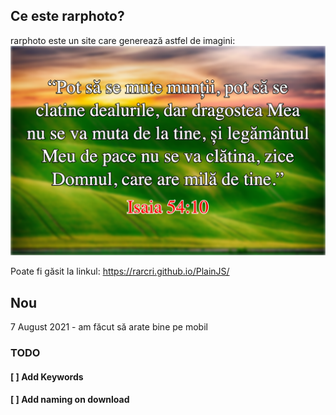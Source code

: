 ## Ce este rarphoto? ##
rarphoto este un site care generează astfel de imagini:
![Imagine generată de rarphoto](https://github.com/rarcri/PlainJS/blob/master/sample.png?raw=true)

Poate fi găsit la linkul: https://rarcri.github.io/PlainJS/

## Nou ##
7 August 2021 - am făcut să arate bine pe mobil



### TODO ###
#### [ ] Add Keywords ####
#### [ ] Add naming on download ####
